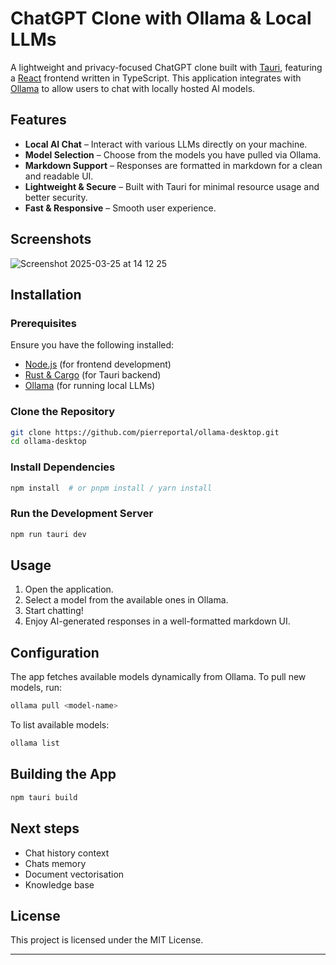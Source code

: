 # ChatGPT Clone with Ollama & Local LLMs

A lightweight and privacy-focused ChatGPT clone built with [Tauri](https://tauri.app/), featuring a [React](https://react.dev/) frontend written in TypeScript. This application integrates with [Ollama](https://ollama.ai/) to allow users to chat with locally hosted AI models.

## Features

- **Local AI Chat** – Interact with various LLMs directly on your machine.
- **Model Selection** – Choose from the models you have pulled via Ollama.
- **Markdown Support** – Responses are formatted in markdown for a clean and readable UI.
- **Lightweight & Secure** – Built with Tauri for minimal resource usage and better security.
- **Fast & Responsive** – Smooth user experience.

## Screenshots

![Screenshot 2025-03-25 at 14 12 25](https://github.com/user-attachments/assets/13f02922-57ae-4e62-9370-dd6f197cd659)

## Installation

### Prerequisites

Ensure you have the following installed:

- [Node.js](https://nodejs.org/) (for frontend development)
- [Rust & Cargo](https://www.rust-lang.org/) (for Tauri backend)
- [Ollama](https://ollama.ai/) (for running local LLMs)

### Clone the Repository

```sh
git clone https://github.com/pierreportal/ollama-desktop.git
cd ollama-desktop
```

### Install Dependencies

```sh
npm install  # or pnpm install / yarn install
```

### Run the Development Server

```sh
npm run tauri dev
```

## Usage

1. Open the application.
2. Select a model from the available ones in Ollama.
3. Start chatting!
4. Enjoy AI-generated responses in a well-formatted markdown UI.

## Configuration

The app fetches available models dynamically from Ollama. To pull new models, run:

```sh
ollama pull <model-name>
```

To list available models:

```sh
ollama list
```

## Building the App

```sh
npm tauri build
```

## Next steps

- Chat history context
- Chats memory
- Document vectorisation
- Knowledge base

## License

This project is licensed under the MIT License.

---
